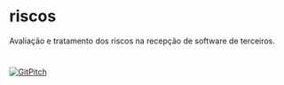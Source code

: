 # riscos
Avaliação e tratamento dos riscos na recepção de software de terceiros.
#     
[![GitPitch](https://gitpitch.com/assets/badge.svg)](https://gitpitch.com/fortinux/riscos/master?grs=github&t=night)
